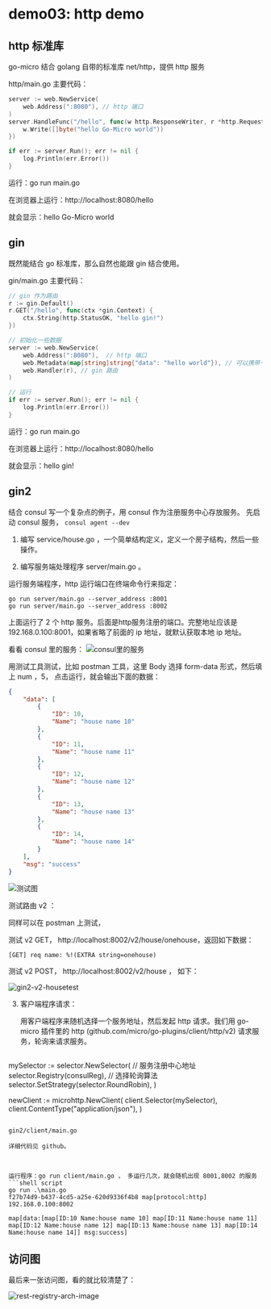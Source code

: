 # demo03: http demo

## http 标准库
go-micro 结合 golang 自带的标准库 net/http，提供 http 服务

http/main.go 主要代码：
```go
server := web.NewService(
    web.Address(":8080"), // http 端口
)
server.HandleFunc("/hello", func(w http.ResponseWriter, r *http.Request) {
    w.Write([]byte("hello Go-Micro world"))
})

if err := server.Run(); err != nil {
    log.Println(err.Error())
}
```

运行：go run main.go

在浏览器上运行：http://localhost:8080/hello

就会显示：hello Go-Micro world

## gin

既然能结合 go 标准库，那么自然也能跟 gin 结合使用。

gin/main.go 主要代码：
```go
// gin 作为路由
r := gin.Default()
r.GET("/hello", func(ctx *gin.Context) {
    ctx.String(http.StatusOK, "hello gin!")
})

// 初始化一些数据
server := web.NewService(
    web.Address(":8080"),  // http 端口
    web.Metadata(map[string]string{"data": "hello world"}), // 可以携带一些信息
    web.Handler(r), // gin 路由
)

// 运行
if err := server.Run(); err != nil {
    log.Println(err.Error())
}
```
运行：go run main.go

在浏览器上运行：http://localhost:8080/hello

就会显示：hello gin!

## gin2

结合 consul 写一个复杂点的例子，用 consul 作为注册服务中心存放服务。
先启动 consul 服务， `consul agent --dev`

1. 编写 service/house.go ，一个简单结构定义，定义一个房子结构，然后一些操作。

2. 编写服务端处理程序 server/main.go 。

  

运行服务端程序，http 运行端口在终端命令行来指定：
```shell script
go run server/main.go --server_address :8001
go run server/main.go --server_address :8002
```
上面运行了 2 个 http 服务。后面是http服务注册的端口。完整地址应该是 192.168.0.100:8001，如果省略了前面的 ip 地址，就默认获取本地 ip 地址。

看看 consul 里的服务：
![consul里的服务](../imgs/gin2-consul-services.png)



用测试工具测试，比如 postman 工具，这里 Body 选择 form-data 形式，然后填上 num ，5，
点击运行，就会输出下面的数据：

```json
{
    "data": [
        {
            "ID": 10,
            "Name": "house name 10"
        },
        {
            "ID": 11,
            "Name": "house name 11"
        },
        {
            "ID": 12,
            "Name": "house name 12"
        },
        {
            "ID": 13,
            "Name": "house name 13"
        },
        {
            "ID": 14,
            "Name": "house name 14"
        }
    ],
    "msg": "success"
}
```
![测试图](../imgs/gin2-post-test.png)



测试路由 v2 ：

同样可以在 postman 上测试，

测试 v2 GET， http://localhost:8002/v2/house/onehouse，返回如下数据：

   ```shell script
[GET] req name: %!(EXTRA string=onehouse)
   ```


测试 v2 POST， http://localhost:8002/v2/house ， 如下：

![gin2-v2-housetest](../imgs/gin2-post-v2-housetest.png)


3. 客户端程序请求：

   用客户端程序来随机选择一个服务地址，然后发起 http 请求。我们用 go-micro 插件里的 http (github.com/micro/go-plugins/client/http/v2) 请求服务，轮询来请求服务。

   ```go
mySelector := selector.NewSelector(
       // 服务注册中心地址
       selector.Registry(consulReg),
       // 选择轮询算法
       selector.SetStrategy(selector.RoundRobin),
   )
   
   newClient := microhttp.NewClient(
       client.Selector(mySelector),
       client.ContentType("application/json"),
   )
   ```
   
   gin2/client/main.go
   
   详细代码见 github。
   
   
   
   运行程序：go run client/main.go ， 多运行几次，就会随机出现 8001,8002 的服务
```shell script
 go run .\main.go
 f27b74d9-b437-4cd5-a25e-620d9336f4b8 map[protocol:http] 192.168.0.100:8002
 
 map[data:[map[ID:10 Name:house name 10] map[ID:11 Name:house name 11] map[ID:12 Name:house name 12] map[ID:13 Name:house name 13] map[ID:14 Name:house name 14]] msg:success]
```

   

## 访问图

最后来一张访问图，看的就比较清楚了：

![rest-registry-arch-image](../imgs/rest-gin-srv-handle.png)